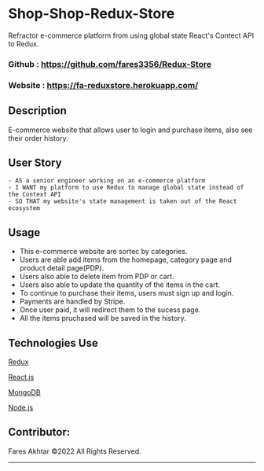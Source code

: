# Shop-Shop-Redux-Store

Refractor e-commerce platform from using global state React's Contect API to Redux.

### Github : https://github.com/fares3356/Redux-Store

### Website : https://fa-reduxstore.herokuapp.com/

## Description

E-commerce website that allows user to login and purchase items, also see their order history.

## User Story

```
- AS a senior engineer working on an e-commerce platform
- I WANT my platform to use Redux to manage global state instead of the Context API
- SO THAT my website's state management is taken out of the React ecosystem
```

## Usage

- This e-commerce website are sortec by categories.
- Users are able add items from the homepage, category page and product detail page(PDP).
- Users also able to delete item from PDP or cart.
- Users also able to update the quantity of the items in the cart.
- To continue to purchase their items, users must sign up and login.
- Payments are handled by Stripe.
- Once user paid, it will redirect them to the sucess page.
- All the items pruchased will be saved in the history.


## Technologies Use

<p><a href="https://redux.js.org/">Redux</a></p>
<p><a href="https://reactjs.org/">React.js</a></p>
<p><a href="https://www.mongodb.com/">MongoDB</a></p>
<p><a href="https://nodejs.org/">Node.js</a></p>

## Contributor:

Fares Akhtar ©2022 All Rights Reserved.

---
